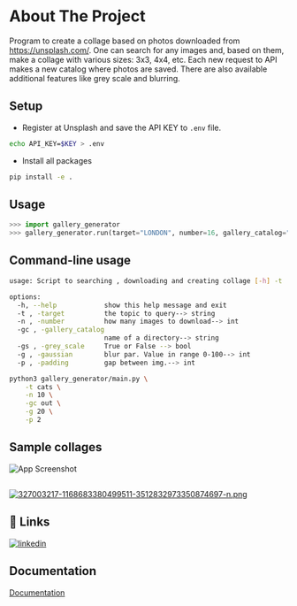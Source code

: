 # About The Project

Program to create a collage based on photos downloaded from https://unsplash.com/. One can search for any images and, based on them, make a collage with various sizes: 3x3, 4x4, etc. Each new request to API makes a new catalog where photos are saved. There are also available additional features like grey scale and blurring.

## Setup
* Register at Unsplash and save the API KEY to `.env` file.

```bash
echo API_KEY=$KEY > .env
``` 

* Install all packages
```bash
pip install -e .
```

## Usage
```python
>>> import gallery_generator
>>> gallery_generator.run(target="LONDON", number=16, gallery_catalog="LONDON", grey_scale=True,  gaussian=1, padding=10)
```

## Command-line usage
```bash
usage: Script to searching , downloading and creating collage [-h] -t  [-n] -gc  [-gs] [-g] [-p]

options:
  -h, --help            show this help message and exit
  -t , -target          the topic to query--> string
  -n , -number          how many images to download--> int
  -gc , -gallery_catalog 
                        name of a directory--> string
  -gs , -grey_scale     True or False --> bool
  -g , -gaussian        blur par. Value in range 0-100--> int
  -p , -padding         gap between img.--> int
```

```bash
python3 gallery_generator/main.py \
    -t cats \
    -n 10 \
    -gc out \
    -g 20 \
    -p 2
```

## Sample collages 

![App Screenshot](https://i.postimg.cc/HxJdWbq9/327117086-905430134218755-499799057236371167-n.png)
##
[![327003217-1168683380499511-3512832973350874697-n.png](https://i.postimg.cc/59LWP9by/327003217-1168683380499511-3512832973350874697-n.png)](https://postimg.cc/14mdXQg1)

## 🔗 Links
[![linkedin](https://img.shields.io/badge/linkedin-0A66C2?style=for-the-badge&logo=linkedin&logoColor=white)](https://www.linkedin.com/in/bartek-tajak-aa8662b0/)


## Documentation

[Documentation](https://unsplash.com/documentation)
